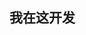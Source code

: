 <!--
 * @Author: yc
 * @Date: 2025-05-15 16:48:00
 * @LastEditTime: 2025-05-15 16:48:06
 * Copyright (c) 2025 by yc, All Rights Reserved. 
-->
## 我在这开发
